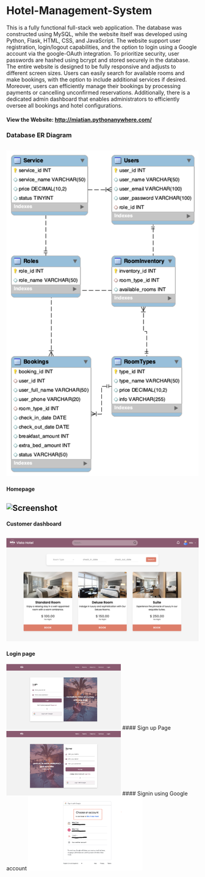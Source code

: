 # Hotel-Management-System
This is a fully functional full-stack web application. The database was constructed using MySQL, while the website itself was developed using Python, Flask, HTML, CSS, and JavaScript. The website support user registration, login/logout capabilities, and the option to login using a Google account via the google-OAuth integration. To prioritize security, user passwords are hashed using bcrypt and stored securely in the database. The entire website is designed to be fully responsive and adjusts to different screen sizes. Users can easily search for available rooms and make bookings, with the option to include additional services if desired. Moreover, users can efficiently manage their bookings by processing payments or cancelling unconfirmed reservations. Additionally, there is a dedicated admin dashboard that enables administrators to efficiently oversee all bookings and hotel configurations.  
#### View the Website: http://miatian.pythonanywhere.com/

### Database ER Diagram  
<img src="screenshot/ER Diagram.png" alt="Screenshot" style="width: 600px; height: auto;"> <br>
------
#### Homepage
<img src="screenshot/hompage.png" alt="Screenshot" style="width: 600px; height: auto;"> <br>
------
#### Customer dashboard
<img src="screenshot/customer dashboard.png" alt="Screenshot" style="width: 600px; height: auto;"> <br>
------
#### Login page
<img src="screenshot/login page.png" alt="Screenshot" style="width: 300px; height: auto;"> 
#### Sign up Page
<img src="screenshot/signup page.png" alt="Screenshot" style="width: 300px; height: auto;"> 
#### Signin using Google account 
<img src="screenshot/google signin.png" alt="Screenshot" style="width: 300px; height: auto;"> 

